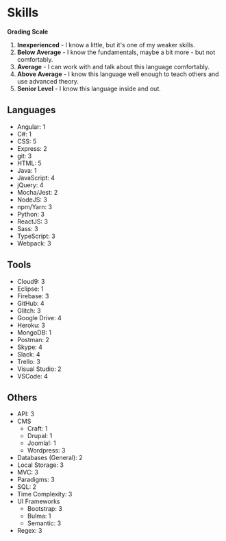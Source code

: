# Skills

**Grading Scale**

1. **Inexperienced** - I know a little, but it's one of my weaker skills.
2. **Below Average** - I know the fundamentals, maybe a bit more - but not comfortably.
3. **Average** - I can work with and talk about this language comfortably.
4. **Above Average** - I know this language well enough to teach others and use advanced theory.
5. **Senior Level** - I know this language inside and out.

## Languages

* Angular: 1
* C#: 1
* CSS: 5
* Express: 2
* git: 3
* HTML: 5
* Java: 1
* JavaScript: 4
* jQuery: 4
* Mocha/Jest: 2
* NodeJS: 3
* npm/Yarn: 3
* Python: 3
* ReactJS: 3
* Sass: 3
* TypeScript: 3
* Webpack: 3

## Tools

* Cloud9: 3
* Eclipse: 1
* Firebase: 3
* GitHub: 4
* Glitch: 3
* Google Drive: 4
* Heroku: 3
* MongoDB: 1
* Postman: 2
* Skype: 4
* Slack: 4
* Trello: 3
* Visual Studio: 2
* VSCode: 4

## Others

* API: 3
* CMS
  * Craft: 1
  * Drupal: 1
  * Joomla!: 1
  * Wordpress: 3
* Databases (General): 2
* Local Storage: 3
* MVC: 3
* Paradigms: 3
* SQL: 2
* Time Complexity: 3
* UI Frameworks
  * Bootstrap: 3
  * Bulma: 1
  * Semantic: 3
* Regex: 3
